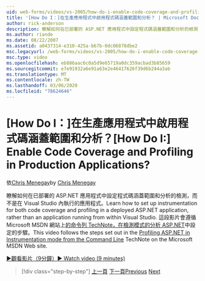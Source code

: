 ```yaml
---
uid: web-forms/videos/vs-2005/how-do-i-enable-code-coverage-and-profiling-in-production-applications
title: '[How Do I：]在生產應用程式中啟用程式碼涵蓋範圍和分析？ | Microsoft Docs'
author: rick-anderson
description: 瞭解如何在已部署的 ASP.NET 應用程式中設定程式碼涵蓋範圍和分析的檢測，而不是在 Vi 內執行的應用程式 。
ms.author: riande
ms.date: 08/22/2007
ms.assetid: a0437314-e310-425a-b67b-0dc06878dbe2
msc.legacyurl: /web-forms/videos/vs-2005/how-do-i-enable-code-coverage-and-profiling-in-production-applications
msc.type: video
ms.openlocfilehash: eb886aac6c0a5d9e65719a0dc359acbad3b85659
ms.sourcegitcommit: e7e91932a6e91a63e2e46417626f39d6b244a3ab
ms.translationtype: MT
ms.contentlocale: zh-TW
ms.lasthandoff: 03/06/2020
ms.locfileid: "78624646"
---
```

# <a name="how-do-i-enable-code-coverage-and-profiling-in-production-applications"></a><span data-ttu-id="e38d5-104">[How Do I：]在生產應用程式中啟用程式碼涵蓋範圍和分析？</span><span class="sxs-lookup"><span data-stu-id="e38d5-104">[How Do I:] Enable Code Coverage and Profiling in Production Applications?</span></span>

<span data-ttu-id="e38d5-105">依[Chris Menegay](https://twitter.com/CMenegay)</span><span class="sxs-lookup"><span data-stu-id="e38d5-105">by [Chris Menegay](https://twitter.com/CMenegay)</span></span>

<span data-ttu-id="e38d5-106">瞭解如何在已部署的 ASP.NET 應用程式中設定程式碼涵蓋範圍和分析的檢測，而不是在 Visual Studio 內執行的應用程式。</span><span class="sxs-lookup"><span data-stu-id="e38d5-106">Learn how to set up instrumentation for both code coverage and profiling in a deployed ASP.NET application, rather than an application running from within Visual Studio.</span></span> <span data-ttu-id="e38d5-107">這段影片會遵循 Microsoft MSDN 網站上[的命令列 TechNote，在檢測模式的分析 ASP.NET](https://msdn.microsoft.com/teamsystem/aa718860.aspx)中設定的步驟。</span><span class="sxs-lookup"><span data-stu-id="e38d5-107">This video follows the steps set out in the [Profiling ASP.NET in Instrumentation mode from the Command Line](https://msdn.microsoft.com/teamsystem/aa718860.aspx) TechNote on the Microsoft MSDN Web site.</span></span>

[<span data-ttu-id="e38d5-108">&#9654;觀看影片（9分鐘）</span><span class="sxs-lookup"><span data-stu-id="e38d5-108">&#9654; Watch video (9 minutes)</span></span>](https://channel9.msdn.com/Blogs/ASP-NET-Site-Videos/how-do-i-enable-code-coverage-and-profiling-in-production-applications)

> [!div class="step-by-step"]
> <span data-ttu-id="e38d5-109">[上一頁](how-do-i-run-unit-tests-against-a-deployed-database.md)
> [下一頁](web-deployment-projects.md)</span><span class="sxs-lookup"><span data-stu-id="e38d5-109">[Previous](how-do-i-run-unit-tests-against-a-deployed-database.md)
[Next](web-deployment-projects.md)</span></span>
